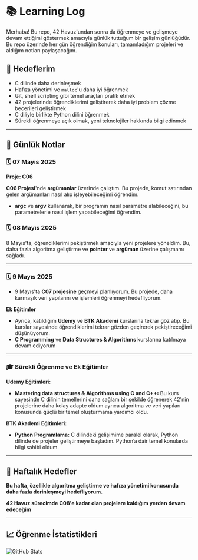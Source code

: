 # 📚 Learning Log

Merhaba! Bu repo, 42 Havuz'undan sonra da öğrenmeye ve gelişmeye devam ettiğimi göstermek amacıyla günlük tuttuğum bir gelişim günlüğüdür. Bu repo üzerinde her gün öğrendiğim konuları, tamamladığım projeleri ve aldığım notları paylaşacağım.

## 🚀 Hedeflerim

- C dilinde daha derinleşmek
- Hafıza yönetimi ve `malloc`'u daha iyi öğrenmek
- Git, shell scripting gibi temel araçları pratik etmek
- 42 projelerinde öğrendiklerimi geliştirerek daha iyi problem çözme becerileri geliştirmek
- C diliyle birlikte Python dilini öğrenmek
- Sürekli öğrenmeye açık olmak, yeni teknolojiler hakkında bilgi edinmek

---

## 📅 Günlük Notlar

### 🗓️ 07 Mayıs 2025

**Proje: C06**

**C06 Projesi**'nde **argümanlar** üzerinde çalıştım. Bu projede, komut satırından gelen argümanları nasıl alıp işleyebileceğimi öğrendim.
- **argc** ve **argv** kullanarak, bir programın nasıl parametre alabileceğini, bu parametrelerle nasıl işlem yapabileceğimi öğrendim.

### 🗓️ 08 Mayıs 2025

8 Mayıs'ta, öğrendiklerimi pekiştirmek amacıyla yeni projelere yöneldim. Bu, daha fazla algoritma geliştirme ve **pointer** ve **argüman** üzerine çalışmamı sağladı.
  
---

### 🗓️ 9 Mayıs 2025

- 9 Mayıs'ta **C07 projesine** geçmeyi planlıyorum. Bu projede, daha karmaşık veri yapılarını ve işlemleri öğrenmeyi hedefliyorum.

**Ek Eğitimler**

- Ayrıca, katıldığım **Udemy** ve **BTK Akademi** kurslarına tekrar göz atıp. Bu kurslar sayesinde öğrendiklerimi tekrar gözden geçirerek pekiştireceğimi düşünüyorum.
- **C Programming** ve **Data Structures & Algorithms** kurslarına katılmaya devam ediyorum
---

### 🎓 Sürekli Öğrenme ve Ek Eğitimler

**Udemy Eğitimleri:**
- **Mastering data structures & Algorithms using C and C++:** Bu kurs sayesinde C dilinin temellerini daha sağlam bir şekilde öğrenerek 42'nin projelerine daha kolay adapte oldum ayrıca algoritma ve veri yapıları konusunda güçlü bir temel oluşturmama yardımcı oldu.

**BTK Akademi Eğitimleri:**
- **Python Programlama:** C dilindeki gelişimime paralel olarak, Python dilinde de projeler geliştirmeye başladım. Python’a dair temel konularda bilgi sahibi oldum.

---

## 🔄 Haftalık Hedefler

**Bu hafta, özellikle algoritma geliştirme ve hafıza yönetimi konusunda daha fazla derinleşmeyi hedefliyorum.**

**42 Havuz sürecimde C08'e kadar olan projelere kaldığım yerden devam edeceğim**


---



## 📈 Öğrenme İstatistikleri

![GitHub Stats](https://github-readme-stats.vercel.app/api?username=skolak&show_icons=true&hide_title=true&count_private=true&hide=prs)
